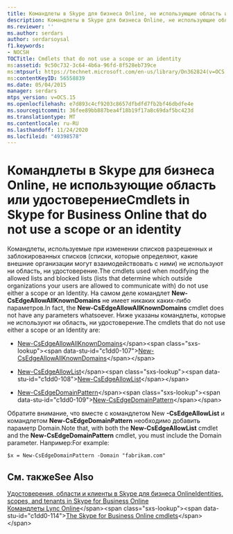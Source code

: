 ```yaml
---
title: Командлеты в Skype для бизнеса Online, не использующие область или удостоверение
description: Командлеты в Skype для бизнеса Online, не использующие область или удостоверение.
ms.reviewer: ''
ms.author: serdars
author: serdarsoysal
f1.keywords:
- NOCSH
TOCTitle: Cmdlets that do not use a scope or an identity
ms:assetid: 9c50c732-3c64-4b6a-96fd-8f528eb739ce
ms:mtpsurl: https://technet.microsoft.com/en-us/library/Dn362824(v=OCS.15)
ms:contentKeyID: 56558839
ms.date: 05/04/2015
manager: serdars
mtps_version: v=OCS.15
ms.openlocfilehash: e7d893c4cf9203c8657dfbdfd7fb2bf46dbdfe4e
ms.sourcegitcommit: 36fee89bb887bea4f18b19f17a8c69daf5bc423d
ms.translationtype: MT
ms.contentlocale: ru-RU
ms.lasthandoff: 11/24/2020
ms.locfileid: "49398578"
---
```

# <a name="cmdlets-in-skype-for-business-online-that-do-not-use-a-scope-or-an-identity"></a><span data-ttu-id="c1dd0-103">Командлеты в Skype для бизнеса Online, не использующие область или удостоверение</span><span class="sxs-lookup"><span data-stu-id="c1dd0-103">Cmdlets in Skype for Business Online that do not use a scope or an identity</span></span>

 


<span data-ttu-id="c1dd0-104">Командлеты, используемые при изменении списков разрешенных и заблокированных списков (списки, которые определяют, какие внешние организации могут взаимодействовать с ними) не используют ни область, ни удостоверение.</span><span class="sxs-lookup"><span data-stu-id="c1dd0-104">The cmdlets used when modifying the allowed lists and blocked lists (lists that determine which outside organizations your users are allowed to communicate with) do not use either a scope or an Identity.</span></span> <span data-ttu-id="c1dd0-105">На самом деле командлет **New-CsEdgeAllowAllKnownDomains** не имеет никаких каких-либо параметров.</span><span class="sxs-lookup"><span data-stu-id="c1dd0-105">In fact, the **New-CsEdgeAllowAllKnownDomains** cmdlet does not have any parameters whatsoever.</span></span> <span data-ttu-id="c1dd0-106">Ниже указаны командлеты, которые не используют ни область, ни удостоверение.</span><span class="sxs-lookup"><span data-stu-id="c1dd0-106">The cmdlets that do not use either a scope or an Identity are:</span></span>

  - <span data-ttu-id="c1dd0-107">[New-CsEdgeAllowAllKnownDomains](https://technet.microsoft.com/library/jj994088\(v=ocs.15\))</span><span class="sxs-lookup"><span data-stu-id="c1dd0-107">[New-CsEdgeAllowAllKnownDomains](https://technet.microsoft.com/library/jj994088\(v=ocs.15\))</span></span>

  - <span data-ttu-id="c1dd0-108">[New-CsEdgeAllowList](https://technet.microsoft.com/library/jj994023\(v=ocs.15\))</span><span class="sxs-lookup"><span data-stu-id="c1dd0-108">[New-CsEdgeAllowList](https://technet.microsoft.com/library/jj994023\(v=ocs.15\))</span></span>

  - <span data-ttu-id="c1dd0-109">[New-CsEdgeDomainPattern](https://technet.microsoft.com/library/jj994040\(v=ocs.15\))</span><span class="sxs-lookup"><span data-stu-id="c1dd0-109">[New-CsEdgeDomainPattern](https://technet.microsoft.com/library/jj994040\(v=ocs.15\))</span></span>

<span data-ttu-id="c1dd0-110">Обратите внимание, что вместе с командлетом New **-CsEdgeAllowList** и командлетом **New-CsEdgeDomainPattern** необходимо добавить параметр Domain.</span><span class="sxs-lookup"><span data-stu-id="c1dd0-110">Note that, with both the **New-CsEdgeAllowList** cmdlet and the **New-CsEdgeDomainPattern** cmdlet, you must include the Domain parameter.</span></span> <span data-ttu-id="c1dd0-111">Например:</span><span class="sxs-lookup"><span data-stu-id="c1dd0-111">For example:</span></span>

    $x = New-CsEdgeDomainPattern -Domain "fabrikam.com"

## <a name="see-also"></a><span data-ttu-id="c1dd0-112">См. также</span><span class="sxs-lookup"><span data-stu-id="c1dd0-112">See Also</span></span>


[<span data-ttu-id="c1dd0-113">Удостоверения, области и клиенты в Skype для бизнеса Online</span><span class="sxs-lookup"><span data-stu-id="c1dd0-113">Identities, scopes, and tenants in Skype for Business Online</span></span>](identities-scopes-and-tenants-in-skype-for-business-online.md)  
<span data-ttu-id="c1dd0-114">[Командлеты Lync Online](https://technet.microsoft.com/library/dn362817\(v=ocs.15\))</span><span class="sxs-lookup"><span data-stu-id="c1dd0-114">[The Skype for Business Online cmdlets](https://technet.microsoft.com/library/dn362817\(v=ocs.15\))</span></span>

